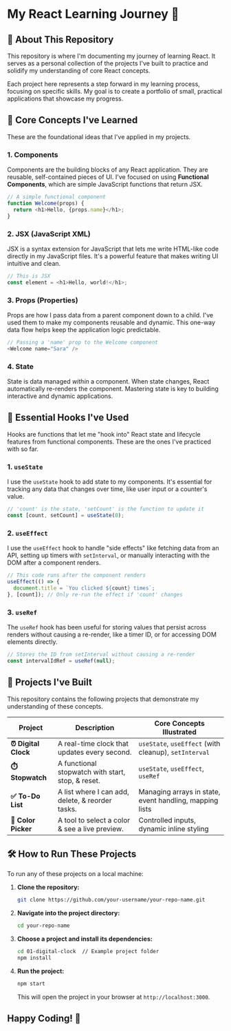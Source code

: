 # My React Learning Journey 🚀

## 👋 About This Repository

This repository is where I'm documenting my journey of learning React. It serves as a personal collection of the projects I've built to practice and solidify my understanding of core React concepts.

Each project here represents a step forward in my learning process, focusing on specific skills. My goal is to create a portfolio of small, practical applications that showcase my progress.

## 🧠 Core Concepts I've Learned

These are the foundational ideas that I've applied in my projects.

### 1\. Components

Components are the building blocks of any React application. They are reusable, self-contained pieces of UI. I've focused on using **Functional Components**, which are simple JavaScript functions that return JSX.

```javascript
// A simple functional component
function Welcome(props) {
  return <h1>Hello, {props.name}</h1>;
}
```

### 2\. JSX (JavaScript XML)

JSX is a syntax extension for JavaScript that lets me write HTML-like code directly in my JavaScript files. It's a powerful feature that makes writing UI intuitive and clean.

```javascript
// This is JSX
const element = <h1>Hello, world!</h1>;
```

### 3\. Props (Properties)

Props are how I pass data from a parent component down to a child. I've used them to make my components reusable and dynamic. This one-way data flow helps keep the application logic predictable.

```javascript
// Passing a 'name' prop to the Welcome component
<Welcome name="Sara" />
```

### 4\. State

State is data managed *within* a component. When state changes, React automatically re-renders the component. Mastering state is key to building interactive and dynamic applications.

## 🎣 Essential Hooks I've Used

Hooks are functions that let me "hook into" React state and lifecycle features from functional components. These are the ones I've practiced with so far.

### 1\. `useState`

I use the `useState` hook to add state to my components. It's essential for tracking any data that changes over time, like user input or a counter's value.

```javascript
// 'count' is the state, 'setCount' is the function to update it
const [count, setCount] = useState(0);
```

### 2\. `useEffect`

I use the `useEffect` hook to handle "side effects" like fetching data from an API, setting up timers with `setInterval`, or manually interacting with the DOM after a component renders.

```javascript
// This code runs after the component renders
useEffect(() => {
  document.title = `You clicked ${count} times`;
}, [count]); // Only re-run the effect if 'count' changes
```

### 3\. `useRef`

The `useRef` hook has been useful for storing values that persist across renders without causing a re-render, like a timer ID, or for accessing DOM elements directly.

```javascript
// Stores the ID from setInterval without causing a re-render
const intervalIdRef = useRef(null);
```

## 📂 Projects I've Built

This repository contains the following projects that demonstrate my understanding of these concepts.

| Project          | Description                                | Core Concepts Illustrated                               |
| ---------------- | ------------------------------------------ | ------------------------------------------------------- |
| **⏰ Digital Clock** | A real-time clock that updates every second. | `useState`, `useEffect` (with cleanup), `setInterval`   |
| **⏱️ Stopwatch** | A functional stopwatch with start, stop, & reset. | `useState`, `useEffect`, `useRef`                       |
| **✅ To-Do List** | A list where I can add, delete, & reorder tasks. | Managing arrays in state, event handling, mapping lists |
| **🎨 Color Picker** | A tool to select a color & see a live preview. | Controlled inputs, dynamic inline styling             |

## 🛠️ How to Run These Projects

To run any of these projects on a local machine:

1.  **Clone the repository:**
    ```bash
    git clone https://github.com/your-username/your-repo-name.git
    ```
2.  **Navigate into the project directory:**
    ```bash
    cd your-repo-name
    ```
3.  **Choose a project and install its dependencies:**
    ```bash
    cd 01-digital-clock  // Example project folder
    npm install
    ```
4.  **Run the project:**
    ```bash
    npm start
    ```
    This will open the project in your browser at `http://localhost:3000`.

## Happy Coding\! 🎉

